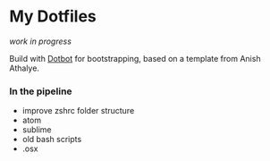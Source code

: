 My Dotfiles
========


*work in progress*

Build with [Dotbot](https://git.io/dotbot) for bootstrapping, based on a template from Anish Athalye.


### In the pipeline
- improve zshrc folder structure
- atom
- sublime
- old bash scripts
- .osx
